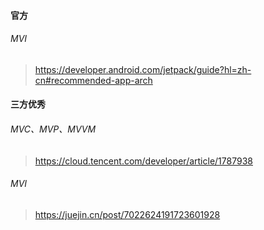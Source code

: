 #### 官方

###### MVI

> https://developer.android.com/jetpack/guide?hl=zh-cn#recommended-app-arch

#### 三方优秀

###### MVC、MVP、MVVM

> https://cloud.tencent.com/developer/article/1787938

###### MVI

>https://juejin.cn/post/7022624191723601928